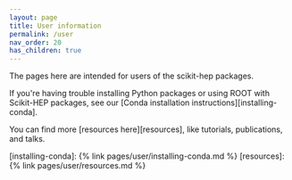 ```yaml
---
layout: page
title: User information
permalink: /user
nav_order: 20
has_children: true
---
```


The pages here are intended for users of the scikit-hep packages.

If you're having trouble installing Python packages or using ROOT with Scikit-HEP packages, see our [Conda installation instructions][installing-conda].

You can find more [resources here][resources], like tutorials, publications, and talks.

[installing-conda]: {% link pages/user/installing-conda.md %}
[resources]: {% link pages/user/resources.md %}
